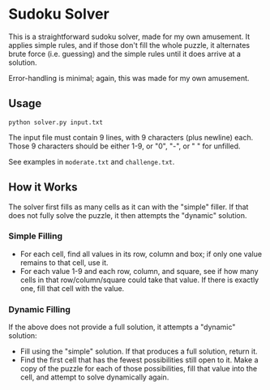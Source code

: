 # Sudoku Solver

This is a straightforward sudoku solver, made for my own amusement. It applies simple rules, and if those don't fill the whole puzzle, it alternates brute force (i.e. guessing) and the simple rules until it does arrive at a solution.

Error-handling is minimal; again, this was made for my own amusement.

## Usage

`python solver.py input.txt`

The input file must contain 9 lines, with 9 characters (plus newline) each. Those 9 characters should be either 1-9, or "0", "-", or " " for unfilled.

See examples in `moderate.txt` and `challenge.txt`.

## How it Works

The solver first fills as many cells as it can with the "simple" filler. If that does not fully solve the puzzle, it then attempts the "dynamic" solution.

### Simple Filling

- For each cell, find all values in its row, column and box; if only one value remains to that cell, use it.
- For each value 1-9 and each row, column, and square, see if how many cells in that row/column/square could take that value. If there is exactly one, fill that cell with the value.

### Dynamic Filling

If the above does not provide a full solution, it attempts a "dynamic" solution:

- Fill using the "simple" solution. If that produces a full solution, return it.
- Find the first cell that has the fewest possibilities still open to it. Make a copy of the puzzle for each of those possibilities, fill that value into the cell, and attempt to solve dynamically again.